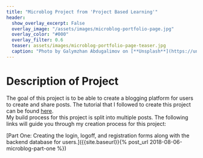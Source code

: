 ```yaml
---
title: "Microblog Project from 'Project Based Learning'"
header:
  show_overlay_excerpt: False
  overlay_image: "/assets/images/microblog-portfolio-page.jpg"
  overlay_color: "#000"
  overlay_filter: 0.6
  teaser: assets/images/microblog-portfolio-page-teaser.jpg
  caption: "Photo by Galymzhan Abdugalimov on [**Unsplash**](https://unsplash.com)"
---
```

# Description of Project

The goal of this project is to be able to create a blogging platform for users to
create and share posts.  The tutorial that I followed to create this project can be found [here](https://blog.miguelgrinberg.com/post/the-flask-mega-tutorial-part-i-hello-world).  
My build process for this project is split into multiple posts.  The following links
will guide you through my creation process for this project: 

[Part One: Creating the login, logoff, and registration forms along with the backend database for users.]({{site.baseurl}}{% post_url 2018-08-06-microblog-part-one %})
